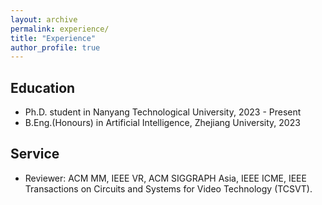 ```yaml
---
layout: archive
permalink: experience/
title: "Experience"
author_profile: true
---
```



## Education

* Ph.D. student in Nanyang Technological University, 2023 - Present
* B.Eng.(Honours) in Artificial Intelligence, Zhejiang University, 2023


<!-- ## Work Experience
* Assistant Professor at The Hong Kong University of Science and Technology (Guangzhou), Sep. 2023 - Present


* Intern at TikTok Singapore, Feb 2022 - Jan 2023
  * Research topics: text-guided face editing and 3D object generation.

* Research Engineer at Singapore Management University, Aug 2018 - Aug 2019
  * Research topics: cross-modal retrieval in food domain.

* Intern at Horizon Robotics, Jan 2018 - May 2018
  * Research topics: video face recognition.

* Intern at Institute of Automation, Chinese Academy of Sciences, Jul 2017 - Sept 2017
  * Research topics: neural network-based data cleansing methods. -->


## Service
* Reviewer: ACM MM, IEEE VR, ACM SIGGRAPH Asia, IEEE ICME, IEEE Transactions on Circuits and Systems for Video Technology (TCSVT).
